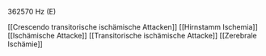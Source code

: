 362570 Hz (E)

[[Crescendo transitorische ischämische Attacken]]
[[Hirnstamm Ischemia]]
[[Ischämische Attacke]]
[[Transitorische ischämische Attacke]]
[[Zerebrale Ischämie]]